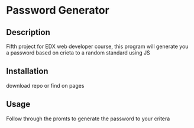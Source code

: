 # Password Generator

## Description

Fifth project for EDX web developer course, this program will generate you a password based on crieta to a random standard using JS

## Installation

download repo or find on pages

## Usage

Follow through the promts to generate the password to your critera